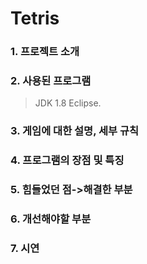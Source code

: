 # Tetris
      
### 1. 프로젝트 소개
            
### 2. 사용된 프로그램
> JDK 1.8
> Eclipse.

### 3. 게임에 대한 설명, 세부 규칙
### 4. 프로그램의 장점 및 특징
### 5. 힘들었던 점->해결한 부분
### 6. 개선해야할 부분
### 7. 시연
